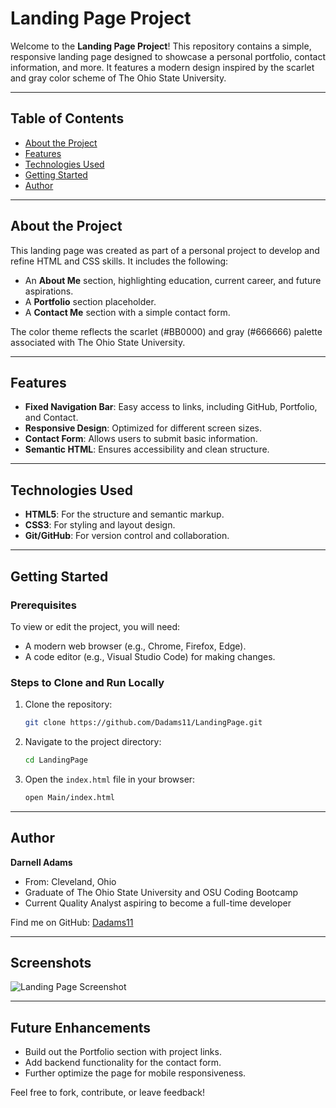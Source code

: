 # Landing Page Project

Welcome to the **Landing Page Project**! This repository contains a simple, responsive landing page designed to showcase a personal portfolio, contact information, and more. It features a modern design inspired by the scarlet and gray color scheme of The Ohio State University.

---

## Table of Contents
- [About the Project](#about-the-project)
- [Features](#features)
- [Technologies Used](#technologies-used)
- [Getting Started](#getting-started)
- [Author](#author)

---

## About the Project
This landing page was created as part of a personal project to develop and refine HTML and CSS skills. It includes the following:
- An **About Me** section, highlighting education, current career, and future aspirations.
- A **Portfolio** section placeholder.
- A **Contact Me** section with a simple contact form.

The color theme reflects the scarlet (#BB0000) and gray (#666666) palette associated with The Ohio State University.

---

## Features
- **Fixed Navigation Bar**: Easy access to links, including GitHub, Portfolio, and Contact.
- **Responsive Design**: Optimized for different screen sizes.
- **Contact Form**: Allows users to submit basic information.
- **Semantic HTML**: Ensures accessibility and clean structure.

---

## Technologies Used
- **HTML5**: For the structure and semantic markup.
- **CSS3**: For styling and layout design.
- **Git/GitHub**: For version control and collaboration.

---

## Getting Started
### Prerequisites
To view or edit the project, you will need:
- A modern web browser (e.g., Chrome, Firefox, Edge).
- A code editor (e.g., Visual Studio Code) for making changes.

### Steps to Clone and Run Locally
1. Clone the repository:
   ```bash
   git clone https://github.com/Dadams11/LandingPage.git
   ```
2. Navigate to the project directory:
   ```bash
   cd LandingPage
   ```
3. Open the `index.html` file in your browser:
   ```bash
   open Main/index.html
   ```

---

## Author
**Darnell Adams**
- From: Cleveland, Ohio
- Graduate of The Ohio State University and OSU Coding Bootcamp
- Current Quality Analyst aspiring to become a full-time developer

Find me on GitHub: [Dadams11](https://github.com/Dadams11)

---

## Screenshots
![Landing Page Screenshot](./assets/images/image1.jpeg)

---

## Future Enhancements
- Build out the Portfolio section with project links.
- Add backend functionality for the contact form.
- Further optimize the page for mobile responsiveness.

Feel free to fork, contribute, or leave feedback!
